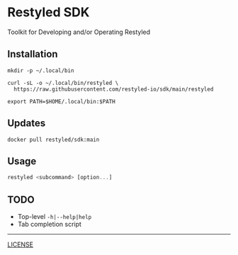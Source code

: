 # Restyled SDK

Toolkit for Developing and/or Operating Restyled

## Installation

```console
mkdir -p ~/.local/bin

curl -sL -o ~/.local/bin/restyled \
  https://raw.githubusercontent.com/restyled-io/sdk/main/restyled

export PATH=$HOME/.local/bin:$PATH
```

## Updates

```console
docker pull restyled/sdk:main
```

## Usage

```hs
restyled <subcommand> [option...]
```

## TODO

- Top-level `-h|--help|help`
- Tab completion script

---

[LICENSE](./LICENSE)
